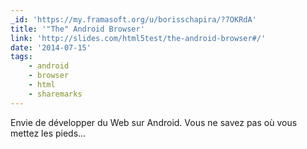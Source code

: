 ```yaml
---
_id: 'https://my.framasoft.org/u/borisschapira/?7OKRdA'
title: '"The" Android Browser'
link: 'http://slides.com/html5test/the-android-browser#/'
date: '2014-07-15'
tags:
    - android
    - browser
    - html
    - sharemarks
---
```


<div class="markdown"><p>Envie de développer du Web sur Android. Vous ne savez pas où vous mettez les pieds...
</p></div>
